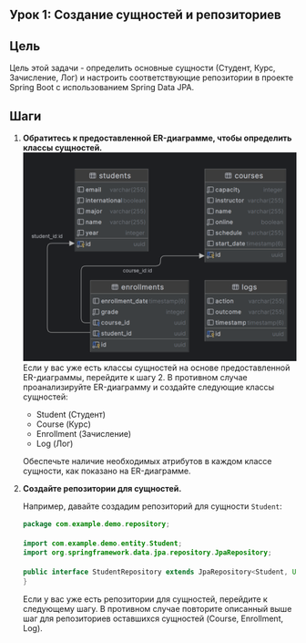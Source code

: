 ## Урок 1: Создание сущностей и репозиториев

## Цель

Цель этой задачи - определить основные сущности (Студент, Курс, Зачисление, Лог) и настроить соответствующие репозитории в проекте Spring Boot с использованием Spring Data JPA.

## Шаги

1. **Обратитесь к предоставленной ER-диаграмме, чтобы определить классы сущностей.**
   ![er-diagram.png](../../../../srcs/transactions/er-diagram.png)
   Если у вас уже есть классы сущностей на основе предоставленной ER-диаграммы, перейдите к шагу 2. В противном случае проанализируйте ER-диаграмму и создайте следующие классы сущностей:

   - Student (Студент)
   - Course (Курс)
   - Enrollment (Зачисление)
   - Log (Лог)

   Обеспечьте наличие необходимых атрибутов в каждом классе сущности, как показано на ER-диаграмме.

2. **Создайте репозитории для сущностей.**

   Например, давайте создадим репозиторий для сущности `Student`:

   ```java
   package com.example.demo.repository;

   import com.example.demo.entity.Student;
   import org.springframework.data.jpa.repository.JpaRepository;

   public interface StudentRepository extends JpaRepository<Student, UUID> {
   }
   ```

   Если у вас уже есть репозитории для сущностей, перейдите к следующему шагу. В противном случае повторите описанный выше шаг для репозиториев оставшихся сущностей (Course, Enrollment, Log).

